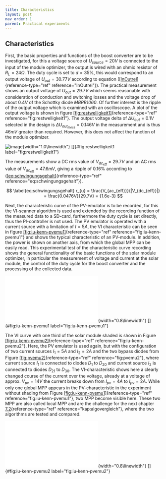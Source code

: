```yaml
---
title: Characteristics
layout: post
nav_order: 1
parent: Practical experiments
---
```


## Characteristics

First, the basic properties and functions of the boost converter are to
be investigated, for this a voltage source of $U_{source}=20V$ is
connected to the input of the module optimizer, the output is wired with
an ohmic resistor of $R_{L} = 24 \Omega$. The duty cycle is set to
$d=35\%$, this would correspond to an output voltage of $U_{out}=30.77V$
according to equation ([\[InOutrel\]](#InOutrel){reference-type="ref"
reference="InOutrel"}). The practical measurement shows an output
voltage of $U_{out}=29.7V$ which seems reasonable with consideration of
conduction and switching losses and the voltage drop of about $0.4V$ of
the Schottky diode *MBRB1060*. Of further interest is the ripple of the
output voltage which is examined with an oscilloscope. A plot of the
output voltage is shown in figure
[\[fig:restwelligkeit1\]](#fig:restwelligkeit1){reference-type="ref"
reference="fig:restwelligkeit1"}. The output voltage delta of
$\Delta U_{out}= 0.1V$ selected in the design is
$\Delta U_{out_{mess}}=0.146V$ in the measurement and is thus $46mV$
greater than required. However, this does not affect the function of the
module optimizer.

![image](import/restwelligkeit1.png){width="1.0\\linewidth"}
[]{#fig:restwelligkeit1 label="fig:restwelligkeit1"}

The measurements show a DC rms value of $V_{dc_{eff}}=29.7V$ and an AC
rms value of $V_{ac_{eff}}=47.6mV$, giving a ripple of $0.16\%$
according to
([\[eq:schwingungsgehalt\]](#eq:schwingungsgehalt){reference-type="ref"
reference="eq:schwingungsgehalt"}).

$$ \label{eq:schwingungsgehalt}
r_{u} = \frac{V_{ac_{eff}}}{|V_{dc_{eff}}|} = \frac{0.0476V}{29.7V} = {1.6e-3} $$

Next, the characteristic curve of the PV-emulator is to be recorded, for this the
VI-scanner algorithm is used and extended by the recording function of
the measured data to a SD-card, furthermore the duty cycle is set
directly, thus the PI-controller is not used. The PV emulator is
operated with a current source with a limitation of $I=5A$, the VI
characteristic can be seen in figure
[\[fig:iu-kenn-pvemu1\]](#fig:iu-kenn-pvemu1){reference-type="ref"
reference="fig:iu-kenn-pvemu1"} and shows the typical characteristic of
an PV-module. In
addition, the power is shown on another axis, from which the global
MPP can be easily
read. This experimental test of the characteristic curve recording shows
the general functionality of the basic functions of the solar module
optimizer, in particular the measurement of voltage and current at the
solar module, the control of the duty cycle for the boost converter and
the processing of the collected data.

![image](import/pv-emu1.pdf){width="0.8\\linewidth"}
[]{#fig:iu-kenn-pvemu1 label="fig:iu-kenn-pvemu1"}

The VI curve with one third of the solar module shaded is shown in
Figure
[\[fig:iu-kenn-pvemu2\]](#fig:iu-kenn-pvemu2){reference-type="ref"
reference="fig:iu-kenn-pvemu2"}. Here, the PV emulator is used again,
but with the configuration of two current sources $I_{1}=5A$ and
$I_{2}=2A$ and the two bypass diodes from Figure
[\[fig:pvemu2\]](#fig:pvemu2){reference-type="ref"
reference="fig:pvemu2"}, where current source $I_{1}$ is connected to
diodes $D_{1}$ to $D_{20}$ and current source $I_{2}$ is connected to
diodes $D_{21}$ to $D_{30}$. The VI-characteristic shows here a clearly
changed course of the current over the voltage, already at a voltage of
approx. $V_{pv}=14V$ the current breaks down from $I_{pv}=4A$ to
$I_{pv}=2A$. While only one global MPP appears in the PV-characteristic in the experiment without
shading from Figure
[\[fig:iu-kenn-pvemu1\]](#fig:iu-kenn-pvemu1){reference-type="ref"
reference="fig:iu-kenn-pvemu1"}, two MPP become visible here. These two
MPP are also called
local MPP and are
the challenge for the next chapter
[7.2](#kap:algovergleich){reference-type="ref"
reference="kap:algovergleich"}, where the two algorithms are tested and
compared.

![image](import/pv-emu3.pdf){width="0.8\\linewidth"}
[]{#fig:iu-kenn-pvemu2 label="fig:iu-kenn-pvemu2"}
